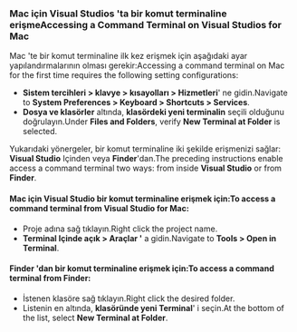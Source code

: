 ### <a name="accessing-a-command-terminal-on-visual-studios-for-mac"></a><span data-ttu-id="45f5e-101">Mac için Visual Studios 'ta bir komut terminaline erişme</span><span class="sxs-lookup"><span data-stu-id="45f5e-101">Accessing a Command Terminal on Visual Studios for Mac</span></span>

<span data-ttu-id="45f5e-102">Mac 'te bir komut terminaline ilk kez erişmek için aşağıdaki ayar yapılandırmalarının olması gerekir:</span><span class="sxs-lookup"><span data-stu-id="45f5e-102">Accessing a command terminal on Mac for the first time requires the following setting configurations:</span></span>

* <span data-ttu-id="45f5e-103">**Sistem tercihleri > klavye > kısayolları > Hizmetleri**' ne gidin.</span><span class="sxs-lookup"><span data-stu-id="45f5e-103">Navigate to **System Preferences > Keyboard > Shortcuts > Services**.</span></span>
* <span data-ttu-id="45f5e-104">**Dosya ve klasörler** altında, **klasördeki yeni terminalin** seçili olduğunu doğrulayın.</span><span class="sxs-lookup"><span data-stu-id="45f5e-104">Under **Files and Folders**, verify **New Terminal at Folder** is selected.</span></span>

<span data-ttu-id="45f5e-105">Yukarıdaki yönergeler, bir komut terminaline iki şekilde erişmenizi sağlar: **Visual Studio** Içinden veya **Finder**'dan.</span><span class="sxs-lookup"><span data-stu-id="45f5e-105">The preceding instructions enable access a command terminal two ways: from inside **Visual Studio** or from **Finder**.</span></span> 

#### <a name="to-access-a-command-terminal-from-visual-studio-for-mac"></a><span data-ttu-id="45f5e-106">Mac için Visual Studio bir komut terminaline erişmek için:</span><span class="sxs-lookup"><span data-stu-id="45f5e-106">To access a command terminal from Visual Studio for Mac:</span></span>

* <span data-ttu-id="45f5e-107">Proje adına sağ tıklayın.</span><span class="sxs-lookup"><span data-stu-id="45f5e-107">Right click the project name.</span></span>
* <span data-ttu-id="45f5e-108">**Terminal Içinde açık > Araçlar '** a gidin.</span><span class="sxs-lookup"><span data-stu-id="45f5e-108">Navigate to **Tools > Open in Terminal**.</span></span>

#### <a name="to-access-a-command-terminal-from-finder"></a><span data-ttu-id="45f5e-109">Finder 'dan bir komut terminaline erişmek için:</span><span class="sxs-lookup"><span data-stu-id="45f5e-109">To access a command terminal from Finder:</span></span>

* <span data-ttu-id="45f5e-110">İstenen klasöre sağ tıklayın.</span><span class="sxs-lookup"><span data-stu-id="45f5e-110">Right click the desired folder.</span></span>
* <span data-ttu-id="45f5e-111">Listenin en altında, **klasöründe yeni Terminal**' i seçin.</span><span class="sxs-lookup"><span data-stu-id="45f5e-111">At the bottom of the list, select **New Terminal at Folder**.</span></span>
